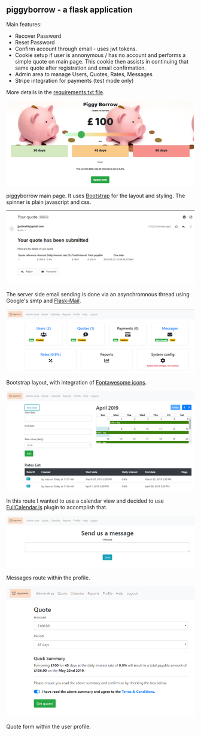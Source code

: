 ## piggyborrow - a flask application


Main features:
+ Recover Password
+ Reset Password 
+ Confirm account through email - uses jwt tokens.
+ Cookie setup if user is annonymous / has no account and performs a simple quote on main page. This cookie then assists in continuing that same quote after registration and email confirmation. 
+ Admin area to manage Users, Quotes, Rates, Messages
+ Stripe integration for payments (test mode only)

More details in the [requirements.txt file](https://github.com/j-000/piggyborrow/blob/master/requirements.txt). 


![alt text](https://github.com/j-000/piggyborrow/blob/master/repo_images/Capture.PNG "piggyborrow main page")

piggyborrow main page. It uses [Bootstrap](https://getbootstrap.com/) for the layout and styling. The spinner is plain javascript and css. 

![alt text](https://github.com/j-000/piggyborrow/blob/master/repo_images/Capture2.PNG "piggyborrow quote email confirmation")

The server side email sending is done via an asynchromnous thread using Google's smtp and [Flask-Mail](https://pythonhosted.org/Flask-Mail/).

![alt text](https://github.com/j-000/piggyborrow/blob/master/repo_images/Capture3.PNG "piggyborrow admin area")

Bootstrap layout, with integration of [Fontawesome icons](https://fontawesome.com/).

![alt text](https://github.com/j-000/piggyborrow/blob/master/repo_images/Capture4.PNG "piggyborrow admin area - rate setup ")

In this route I wanted to use a calendar view and decided to use [FullCalendar.js](https://fullcalendar.io/) plugin to accomplish that. 

![alt text](https://github.com/j-000/piggyborrow/blob/master/repo_images/Capture5.PNG "piggyborrow send us a message from profile")

Messages route within the profile. 

![alt text](https://github.com/j-000/piggyborrow/blob/master/repo_images/Capture6.PNG "piggyborrow quote form")

Quote form within the user profile.
